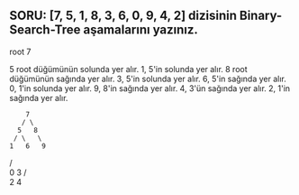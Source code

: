 SORU: [7, 5, 1, 8, 3, 6, 0, 9, 4, 2] dizisinin Binary-Search-Tree aşamalarını yazınız.
--------------------------------------------------------------------------------------

root 7

5 root düğümünün solunda yer alır.
1, 5'in solunda yer alır.
8 root düğümünün sağında yer alır.
3, 5'in solunda yer alır.
6, 5'in sağında yer alır.
0, 1'in solunda yer alır.
9, 8'in sağında yer alır.
4, 3'ün sağında yer alır.
2, 1'in sağında yer alır.



        7
       / \
      5   8
     / \   \
    1   6   9
   / \
  0   3
     / \
    2   4
